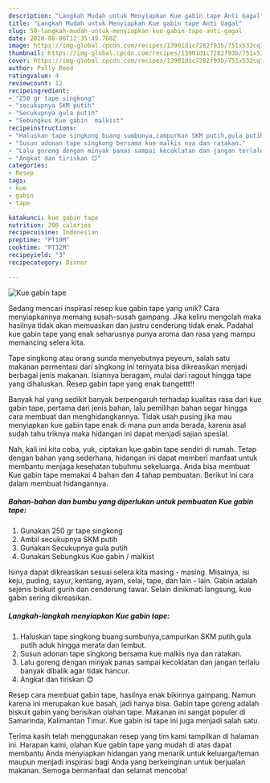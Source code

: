 ```yaml
---
description: "Langkah Mudah untuk Menyiapkan Kue gabin tape Anti Gagal"
title: "Langkah Mudah untuk Menyiapkan Kue gabin tape Anti Gagal"
slug: 50-langkah-mudah-untuk-menyiapkan-kue-gabin-tape-anti-gagal
date: 2020-08-06T12:35:49.760Z
image: https://img-global.cpcdn.com/recipes/13901d1c7282f93b/751x532cq70/kue-gabin-tape-foto-resep-utama.jpg
thumbnail: https://img-global.cpcdn.com/recipes/13901d1c7282f93b/751x532cq70/kue-gabin-tape-foto-resep-utama.jpg
cover: https://img-global.cpcdn.com/recipes/13901d1c7282f93b/751x532cq70/kue-gabin-tape-foto-resep-utama.jpg
author: Polly Reed
ratingvalue: 4
reviewcount: 12
recipeingredient:
- "250 gr tape singkong"
- "secukupnya SKM putih"
- "Secukupnya gula putih"
- "Sebungkus Kue gabin  malkist"
recipeinstructions:
- "Haluskan tape singkong buang sumbunya,campurkan SKM putih,gula putih aduk hingga merata dan lembut."
- "Susun adonan tape singkong bersama kue malkis nya dan ratakan."
- "Lalu goreng dengan minyak panas sampai kecoklatan dan jangan terlalu banyak dibalik agar tidak hancur."
- "Angkat dan tiriskan 😊"
categories:
- Resep
tags:
- kue
- gabin
- tape

katakunci: kue gabin tape 
nutrition: 290 calories
recipecuisine: Indonesian
preptime: "PT10M"
cooktime: "PT32M"
recipeyield: "3"
recipecategory: Dinner

---
```



![Kue gabin tape](https://img-global.cpcdn.com/recipes/13901d1c7282f93b/751x532cq70/kue-gabin-tape-foto-resep-utama.jpg)

Sedang mencari inspirasi resep kue gabin tape yang unik? Cara menyiapkannya memang susah-susah gampang. Jika keliru mengolah maka hasilnya tidak akan memuaskan dan justru cenderung tidak enak. Padahal kue gabin tape yang enak seharusnya punya aroma dan rasa yang mampu memancing selera kita.

Tape singkong atau orang sunda menyebutnya peyeum, salah satu makanan permentasi dari singkong ini ternyata bisa dikreasikan menjadi berbagai jenis makanan. Isiannya beragam, mulai dari ragout hingga tape yang dihaluskan. Resep gabin tape yang enak bangettt!!

Banyak hal yang sedikit banyak berpengaruh terhadap kualitas rasa dari kue gabin tape, pertama dari jenis bahan, lalu pemilihan bahan segar hingga cara membuat dan menghidangkannya. Tidak usah pusing jika mau menyiapkan kue gabin tape enak di mana pun anda berada, karena asal sudah tahu triknya maka hidangan ini dapat menjadi sajian spesial.


Nah, kali ini kita coba, yuk, ciptakan kue gabin tape sendiri di rumah. Tetap dengan bahan yang sederhana, hidangan ini dapat memberi manfaat untuk membantu menjaga kesehatan tubuhmu sekeluarga. Anda bisa membuat Kue gabin tape memakai 4 bahan dan 4 tahap pembuatan. Berikut ini cara dalam membuat hidangannya.

<!--inarticleads1-->

##### Bahan-bahan dan bumbu yang diperlukan untuk pembuatan Kue gabin tape:

1. Gunakan 250 gr tape singkong
1. Ambil secukupnya SKM putih
1. Gunakan Secukupnya gula putih
1. Gunakan Sebungkus Kue gabin / malkist


Isinya dapat dikreasikan sesuai selera kita masing - masing. Misalnya, isi keju, puding, sayur, kentang, ayam, selai, tape, dan lain - lain. Gabin adalah sejenis biskuit gurih dan cenderung tawar. Selain dinikmati langsung, kue gabin sering dikreasikan. 

<!--inarticleads2-->

##### Langkah-langkah menyiapkan Kue gabin tape:

1. Haluskan tape singkong buang sumbunya,campurkan SKM putih,gula putih aduk hingga merata dan lembut.
1. Susun adonan tape singkong bersama kue malkis nya dan ratakan.
1. Lalu goreng dengan minyak panas sampai kecoklatan dan jangan terlalu banyak dibalik agar tidak hancur.
1. Angkat dan tiriskan 😊


Resep cara membuat gabin tape, hasilnya enak bikinnya gampang. Namun karena ini merupakan kue basah, jadi hanya bisa. Gabin tape goreng adalah biskuit gabin yang berisikan olahan tape. Makanan ini sangat populer di Samarinda, Kalimantan Timur. Kue gabin isi tape ini juga menjadi salah satu. 

Terima kasih telah menggunakan resep yang tim kami tampilkan di halaman ini. Harapan kami, olahan Kue gabin tape yang mudah di atas dapat membantu Anda menyiapkan hidangan yang menarik untuk keluarga/teman maupun menjadi inspirasi bagi Anda yang berkeinginan untuk berjualan makanan. Semoga bermanfaat dan selamat mencoba!
